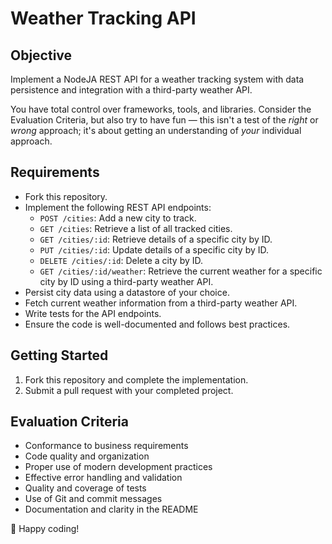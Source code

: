 # Weather Tracking API

## Objective
Implement a NodeJA REST API for a weather tracking system with data persistence and integration with a third-party weather API.

You have total control over frameworks, tools, and libraries. Consider the Evaluation Criteria, but also try to have fun — this isn't a test of the _right_ or _wrong_ approach; it's about getting an understanding of _your_ individual approach.

## Requirements
- Fork this repository.
- Implement the following REST API endpoints:
  - `POST /cities`: Add a new city to track.
  - `GET /cities`: Retrieve a list of all tracked cities.
  - `GET /cities/:id`: Retrieve details of a specific city by ID.
  - `PUT /cities/:id`: Update details of a specific city by ID.
  - `DELETE /cities/:id`: Delete a city by ID.
  - `GET /cities/:id/weather`: Retrieve the current weather for a specific city by ID using a third-party weather API.
- Persist city data using a datastore of your choice.
- Fetch current weather information from a third-party weather API.
- Write tests for the API endpoints.
- Ensure the code is well-documented and follows best practices.

## Getting Started
1. Fork this repository and complete the implementation.
2. Submit a pull request with your completed project.

## Evaluation Criteria
- Conformance to business requirements
- Code quality and organization
- Proper use of modern development practices
- Effective error handling and validation
- Quality and coverage of tests
- Use of Git and commit messages
- Documentation and clarity in the README

🚀 Happy coding!
